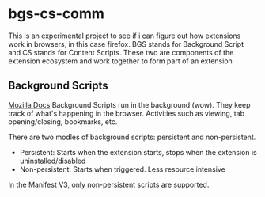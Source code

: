 # bgs-cs-comm

This is an experimental project to see if i can figure out how extensions work in browsers, in this case firefox. BGS stands for Background Script and CS stands for Content Scripts. These two are components of the extension ecosystem and work together to form part of an extension

## Background Scripts

[Mozilla Docs](https://developer.mozilla.org/en-US/docs/Mozilla/Add-ons/WebExtensions/Background_scripts)
Background Scripts run in the background (wow). They keep track of what's happening in the browser. Activities such as viewing, tab opening/closing, bookmarks, etc.

There are two modles of background scripts: persistent and non-persistent.

- Persistent: Starts when the extension starts, stops when the extension is uninstalled/disabled
- Non-persistent: Starts when triggered. Less resource intensive

In the Manifest V3, only non-persistent scripts are supported.
